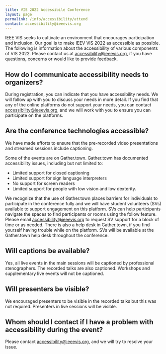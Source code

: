 ```yaml
---
title: VIS 2022 Accessibile Conference
layout: page
permalink: /info/accessibility/attend
contact: accessibility@ieeevis.org
---
```

 
IEEE VIS seeks to cultivate an environment that encourages participation and inclusion. Our goal is to make IEEV VIS 2022 as accessible as possible. The following is information about the accessibility of various components of VIS 2022. Please contact us at accessibility@ieeevis.org, if you have questions, concerns or would like to provide feedback.
 
## How do I communicate accessibility needs to organizers?
During registration, you can indicate that you have accessibility needs. We will follow up with you to discuss your needs in more detail. If you find that any of the online platforms do not support your needs, you can contact accessibility@ieeevis.org, and we will work with you to ensure you can participate on the platforms.  
 
## Are the conference technologies accessible?
We have made efforts to ensure that the pre-recorded video presentations and streamed sessions include captioning. 
 
Some of the events are on Gather.town. Gather.town has documented accessibility issues, including but not limited to: 
- Limited support for closed captioning
- Limited support for sign language interpreters
- No support for screen readers
- Limited support for people with low vision and low dexterity.
 
We recognize that the use of Gather.town places barriers for individuals to participate in the conference fully and we will have student volunteers (SVs) available to support engagement on this platform. SVs can help participants navigate the spaces to find participants or rooms using the follow feature. Please email accessibility@ieeevis.org to request SV support for a block of time or as needed.  There is also a help desk in Gather.town, if you find yourself having trouble while on the platform. SVs will be available at the Gather.town help desk throughout the conference. 
 
## Will captions be available?
Yes, all live events in the main sessions will be captioned by professional stenographers. The recorded talks are also captioned. Workshops and supplementary live events will not be captioned. 
 
## Will presenters be visible?
We encouraged presenters to be visible in the recorded talks but this was not required. Presenters in live sessions will be visible. 
 
## Whom should I contact if I have a problem with accessibility during the event?
Please contact accessibility@ieeevis.org, and we will try to resolve your issue. 

